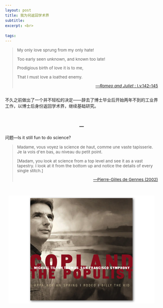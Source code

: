 ```yaml
---
layout: post
title: 我为何返回学术界
subtitle: 
excerpt: <br>

tags: 
---
```

><p style="margin-bottom: 0.5em; font-size:.97em">
>My only love sprung from my only hate! </p>
><p style="margin-bottom: 0.5em; font-size:.97em">
>Too early seen unknown, and <nobr>known too late!</nobr> </p>
><p style="margin-bottom: 0.5em; font-size:.97em">
>Prodigious birth of love it is to me, </p>
><p style="font-size:.97em">
>That I must love a loathed enemy. </p>
><p align="right" style="font-size:0.97em"> 
>	<a href="https://en.wikisource.org/wiki/Romeo_and_Juliet_(1917)_Yale/Text/Act_I">—<em>Romeo and Juliet</em> : I.v.142–145</a> </p>

<p style="margin-bottom:2em"> </p>

不久之前做出了一个并不轻松的决定——辞去了博士毕业后开始两年不到的工业界工作，以博士后身份返回学术界，继续基础研究。

<br>


<p style="text-align:center; font-size:1.1em"> <b>一</b> </p>


问题—Is it still fun to do science?

> <p style="font-size:.97em">
> Madame, vous voyez la science de haut, comme une vaste tapisserie. Je la vois d&apos;en bas, au niveau du petit point.</p> 
>
> <p style="font-size:.97em">
> [Madam, you look at science from a top level and see it as a vast tapestry. I look at it from the bottom up and notice the details of every single stitch.] </p>
><p align="right" style="font-size:0.97em"> 
>	<a href="https://archive.org/details/petitpoint0000genn/page/7/mode/2up">—Pierre-Gilles de Gennes (2002) </a> </p>


<br>

<p style="text-align:center">
<a href="https://www.youtube.com/watch?v=XiMI0c41ycM&list=OLAK5uy_n8t9nTdBqatT-J9YEFmowe91wjeksT-Ps&index=2&t=1129s">
	<img src="/assets/img/albums/tilson-thomas-copland-appalachian.png" width="480"> <br> </a>
</p>

<br>


